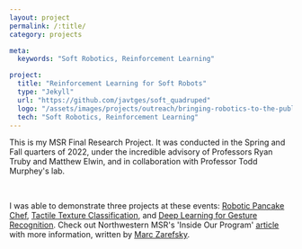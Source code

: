 ```yaml
---
layout: project
permalink: /:title/
category: projects

meta:
  keywords: "Soft Robotics, Reinforcement Learning"

project:
  title: "Reinforcement Learning for Soft Robots"
  type: "Jekyll"
  url: "https://github.com/javtges/soft_quadruped"
  logo: "/assets/images/projects/outreach/bringing-robotics-to-the-public.jpg"
  tech: "Soft Robotics, Reinforcement Learning"
---
```





<p>This is my MSR Final Research Project. It was conducted in the Spring and Fall quarters of 2022, under the incredible advisory of Professors Ryan Truby and Matthew Elwin, and in collaboration with Professor Todd Murphey's lab.</p> 

<br>

<p>I was able to demonstrate three projects at these events: <a href="https://javtges.github.io/pancakerobot/" target="_blank"><u>Robotic Pancake Chef</u></a>, <a href="https://javtges.github.io/textureclassification/" target="_blank"><u>Tactile Texture Classification</u></a>, and <a href="https://javtges.github.io/gesturerecognition/" target="_blank"><u>Deep Learning for Gesture Recognition</u></a>. Check out Northwestern MSR's 'Inside Our Program' <a href="https://www.mccormick.northwestern.edu/robotics/inside-our-program/stories/2022/bringing-robotics-to-the-public.html" target="_blank"><u>article</u></a> with more information, written by <a href="https://www.zarefsky.com/" target="_blank"><u>Marc Zarefsky</u></a>.

</p>
<br>


<br><br>

